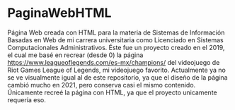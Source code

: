 # PaginaWebHTML
Página Web creada con HTML para la materia de Sistemas de Información Basadas en Web de mi carrera universitaria como Licenciado en Sistemas Computacionales Administrativos.
Éste fue un proyecto creado en el 2019, el cual me basé en recrear (desde 0) la página https://www.leagueoflegends.com/es-mx/champions/ del videojuego de Riot Games
League of Legends, mi videojuego favorito. Actualmente ya no se ve visualmente igual al de este repositorio, ya que el diseño de la página cambió mucho en 2021, pero conserva
casi el mismo contenido. Únicamente recreé la página con HTML, ya que el proyecto unicamente requería eso.
